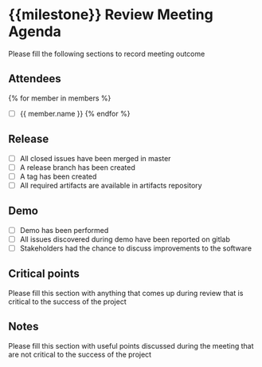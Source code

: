 # {{milestone}} Review Meeting Agenda

Please fill the following sections to record meeting outcome

## Attendees
{% for member in members %}
- [ ] {{ member.name }}
{% endfor %}

## Release

- [ ] All closed issues have been merged in master
- [ ] A release branch has been created
- [ ] A tag has been created
- [ ] All required artifacts are available in artifacts repository

## Demo

- [ ] Demo has been performed
- [ ] All issues discovered during demo have been reported on gitlab
- [ ] Stakeholders had the chance to discuss improvements to the software

## Critical points

Please fill this section with anything that comes up during review that is critical to the success of the project

## Notes

Please fill this section with useful points discussed during the meeting that are not critical to the success of the project
